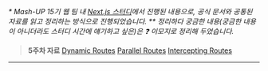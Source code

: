 _* Mash-UP 15기 웹 팀 내 [Next.js 스터디](https://github.com/mash-up-kr/web-nextjs-study)에서 진행된 내용으로, 공식 문서와 공통된 자료를 읽고 정리하는 방식으로 진행되었습니다._
_** 정리하다 궁금한 내용(궁금한 내용이 아니더라도 스터디 시간에 얘기하고 싶은)은 ❓ 이모지로 정리해 두었습니다._

> **5주차 자료**
[Dynamic Routes](https://nextjs.org/docs/app/building-your-application/routing/dynamic-routes)
[Parallel Routes](https://nextjs.org/docs/app/building-your-application/routing/parallel-routes)
[Intercepting Routes](https://nextjs.org/docs/app/building-your-application/routing/intercepting-routes)

---
